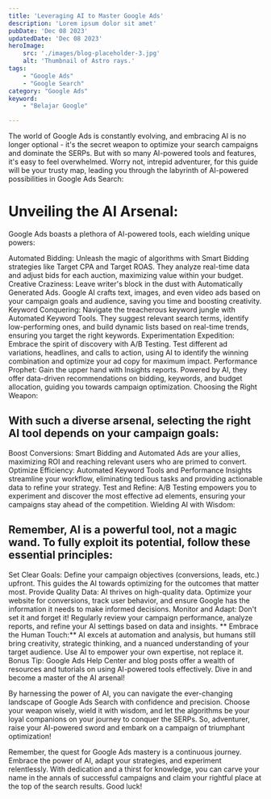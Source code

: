 ```yaml
---
title: 'Leveraging AI to Master Google Ads'
description: 'Lorem ipsum dolor sit amet'
pubDate: 'Dec 08 2023'
updatedDate: 'Dec 08 2023'
heroImage: 
    src: './images/blog-placeholder-3.jpg'
    alt: 'Thumbnail of Astro rays.'
tags: 
    - "Google Ads"
    - "Google Search"
category: "Google Ads"
keyword: 
    - "Belajar Google"

---
```


The world of Google Ads is constantly evolving, and embracing AI is no longer optional - it's the secret weapon to optimize your search campaigns and dominate the SERPs. But with so many AI-powered tools and features, it's easy to feel overwhelmed. Worry not, intrepid adventurer, for this guide will be your trusty map, leading you through the labyrinth of AI-powered possibilities in Google Ads Search:

# Unveiling the AI Arsenal:

Google Ads boasts a plethora of AI-powered tools, each wielding unique powers:

Automated Bidding: Unleash the magic of algorithms with Smart Bidding strategies like Target CPA and Target ROAS. They analyze real-time data and adjust bids for each auction, maximizing value within your budget.
Creative Craziness: Leave writer's block in the dust with Automatically Generated Ads. Google AI crafts text, images, and even video ads based on your campaign goals and audience, saving you time and boosting creativity.
Keyword Conquering: Navigate the treacherous keyword jungle with Automated Keyword Tools. They suggest relevant search terms, identify low-performing ones, and build dynamic lists based on real-time trends, ensuring you target the right keywords.
Experimentation Expedition: Embrace the spirit of discovery with A/B Testing. Test different ad variations, headlines, and calls to action, using AI to identify the winning combination and optimize your ad copy for maximum impact.
Performance Prophet: Gain the upper hand with Insights reports. Powered by AI, they offer data-driven recommendations on bidding, keywords, and budget allocation, guiding you towards campaign optimization.
Choosing the Right Weapon:

## With such a diverse arsenal, selecting the right AI tool depends on your campaign goals:

Boost Conversions: Smart Bidding and Automated Ads are your allies, maximizing ROI and reaching relevant users who are primed to convert.
Optimize Efficiency: Automated Keyword Tools and Performance Insights streamline your workflow, eliminating tedious tasks and providing actionable data to refine your strategy.
Test and Refine: A/B Testing empowers you to experiment and discover the most effective ad elements, ensuring your campaigns stay ahead of the competition.
Wielding AI with Wisdom:

## Remember, AI is a powerful tool, not a magic wand. To fully exploit its potential, follow these essential principles:

Set Clear Goals: Define your campaign objectives (conversions, leads, etc.) upfront. This guides the AI towards optimizing for the outcomes that matter most.
Provide Quality Data: AI thrives on high-quality data. Optimize your website for conversions, track user behavior, and ensure Google has the information it needs to make informed decisions.
Monitor and Adapt: Don't set it and forget it! Regularly review your campaign performance, analyze reports, and refine your AI settings based on data and insights.
** Embrace the Human Touch:** AI excels at automation and analysis, but humans still bring creativity, strategic thinking, and a nuanced understanding of your target audience. Use AI to empower your own expertise, not replace it.
Bonus Tip: Google Ads Help Center and blog posts offer a wealth of resources and tutorials on using AI-powered tools effectively. Dive in and become a master of the AI arsenal!

By harnessing the power of AI, you can navigate the ever-changing landscape of Google Ads Search with confidence and precision. Choose your weapon wisely, wield it with wisdom, and let the algorithms be your loyal companions on your journey to conquer the SERPs. So, adventurer, raise your AI-powered sword and embark on a campaign of triumphant optimization!

Remember, the quest for Google Ads mastery is a continuous journey. Embrace the power of AI, adapt your strategies, and experiment relentlessly. With dedication and a thirst for knowledge, you can carve your name in the annals of successful campaigns and claim your rightful place at the top of the search results. Good luck!